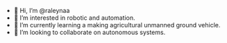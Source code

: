 - 👋 Hi, I’m @raleynaa
- 👀 I’m interested in robotic and automation.
- 🌱 I’m currently learning a making agricultural unmanned ground vehicle.
- 💞️ I’m looking to collaborate on autonomous systems.

<!---
raleynaa/raleynaa is a ✨ special ✨ repository because its `README.md` (this file) appears on your GitHub profile.
You can click the Preview link to take a look at your changes.
--->
